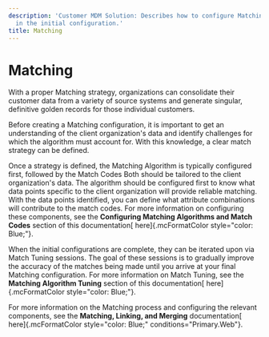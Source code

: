 ```yaml
---
description: 'Customer MDM Solution: Describes how to configure Matching
  in the initial configuration.'
title: Matching
---
```


Matching
========

With a proper Matching strategy, organizations can consolidate their
customer data from a variety of source systems and generate singular,
definitive golden records for those individual customers.

Before creating a Matching configuration, it is important to get an
understanding of the client organization\'s data and identify challenges
for which the algorithm must account for. With this knowledge, a clear
match strategy can be defined.

Once a strategy is defined, the Matching Algorithm is typically
configured first, followed by the Match Codes Both should be tailored to
the client organization\'s data. The algorithm should be configured
first to know what data points specific to the client organization will
provide reliable matching. With the data points identified, you can
define what attribute combinations will contribute to the match codes.
For more information on configuring these components, see the
**Configuring Matching Algorithms and Match Codes** section of this
documentation[ here]{.mcFormatColor style="color: Blue;"}.

When the initial configurations are complete, they can be iterated upon
via Match Tuning sessions. The goal of these sessions is to gradually
improve the accuracy of the matches being made until you arrive at your
final Matching configuration. For more information on Match Tuning, see
the **Matching Algorithm Tuning** section of this documentation[
here]{.mcFormatColor style="color: Blue;"}.

For more information on the Matching process and configuring the
relevant components, see the **Matching, Linking, and Merging**
documentation[ here]{.mcFormatColor style="color: Blue;"
conditions="Primary.Web"}.
